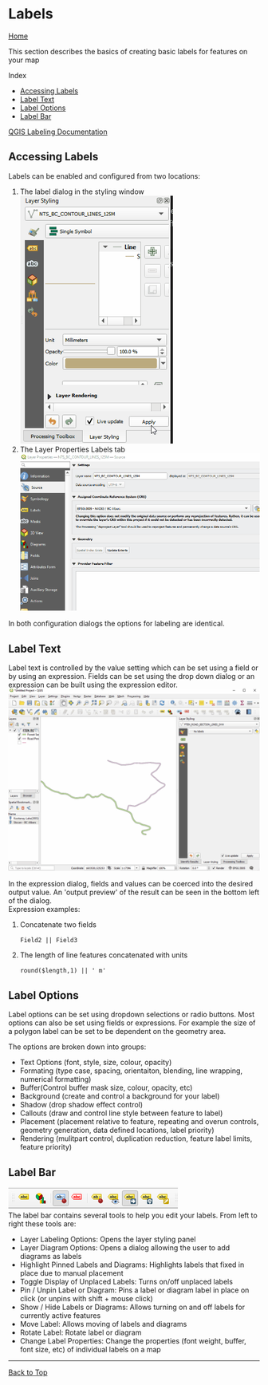 # Labels
[Home](../README.md)

This section describes the basics of creating basic labels for features on your map

Index <br>
* [Accessing Labels](#accessing-labels)
* [Label Text](#label-text)
* [Label Options](#label-options)
* [Label Bar](#label-bar)

[QGIS Labeling Documentation](https://docs.qgis.org/testing/en/docs/user_manual/working_with_vector/vector_properties.html#labels-properties)

## Accessing Labels
Labels can be enabled and configured from two locations: 
1. The label dialog in the styling window <br>
![label-options-styling-panel-gif](../images/label-options-styling-panel.gif)
2. The Layer Properties Labels tab <br>
![label-options-layer-properties-dialog-gif](../images/label-options-layer-properties-dialog.gif)

In both configuration dialogs the options for labeling are identical.

## Label Text
Label text is controlled by the value setting which can be set using a field or by using an expression. Fields can be set using the drop down dialog or an expression can be built using the expression editor.
![label-value-expression-gif](../images/label-value-expression.gif)

In the expression dialog, fields and values can be coerced into the desired output value. An 'output preview' of the result can be seen in the bottom left of the dialog.<br>
Expression examples: <br>
1. Concatenate two fields
    ```
    Field2 || Field3
    ```
2. The length of line features concatenated with units<br>
    ```
    round($length,1) || ' m'
    ```

## Label Options
Label options can be set using dropdown selections or radio buttons. Most options can also be set using fields or expressions. For example the size of a polygon label can be set to be dependent on the geometry area.

The options are broken down into groups:
- Text Options (font, style, size, colour, opacity)
- Formating (type case, spacing, orientaiton, blending, line wrapping, numerical formatting)
- Buffer(Control buffer mask size, colour, opacity, etc)
- Background (create and control a background for your label)
- Shadow (drop shadow effect control)
- Callouts (draw and control line style between feature to label)
- Placement (placement relative to feature, repeating and overun controls, geometry generation, data defined locations, label priority)
- Rendering (mulitpart control, duplication reduction, feature label limits, feature priority)

## Label Bar 
![label-bar-image](../images/labelBar.png)<br>
The label bar contains several tools to help you edit your labels. From left to right these tools are:
- Layer Labeling Options: Opens the layer styling panel
- Layer Diagram Options: Opens a dialog allowing the user to add diagrams as labels
- Highlight Pinned Labels and Diagrams: Highlights labels that fixed in place due to manual placement
- Toggle Display of Unplaced Labels: Turns on/off unplaced labels
- Pin / Unpin Label or Diagram: Pins a label or diagram label in place on click (or unpins with shift + mouse click)
- Show / Hide Labels or Diagrams: Allows turning on and off labels for currently active features
- Move Label: Allows moving of labels and diagrams
- Rotate Label: Rotate label or diagram
- Change Label Properties: Change the properties (font weight, buffer, font size, etc) of individual labels on a map

---
[Back to Top](#Labels)